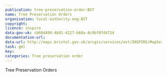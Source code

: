 ```yaml
---
publication: tree-preservation-order:BST
name: Tree Preservation Orders
organisation: local-authority-eng:BST
copyright: 
licence: inspire
data-gov-uk: cb68d400-4b91-4227-b68a-8c9bf0744724
documentation-url: 
data-url: http://maps.bristol.gov.uk/arcgis/services/ext/INSPIRE/MapServer/WFSServer?service=WFS&request=GetFeature&typename=INSPIREWFS:Tree_preservation_order_-_trunk&outputFormat=GML2
task: gml
key: 
categories: Tree preservation order
---
```


Tree Preservation Orders
